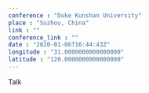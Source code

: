 ```yaml
---
conference : "Duke Kunshan University"
place : "Suzhou, China"
link : ""
conference_link : ""
date : "2020-01-06T16:44:43Z"
longitude : "31.0000000000000000"
latitude : "120.0000000000000000"
---
```


Talk

